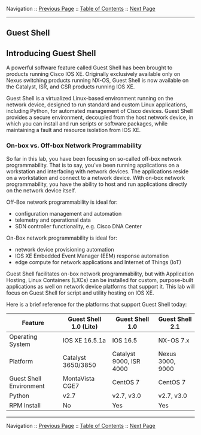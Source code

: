Navigation :: [Previous Page](LTRPRG-1100-03b5-NETCONF-Ex4.md) :: [Table of Contents](LTRPRG-1100-00-Intro.md#table-of-contents) :: [Next Page](LTRPRG-1100-03c2-GuestShell-Ex1.md)

---

## Guest Shell

## Introducing Guest Shell

A powerful software feature called Guest Shell has been brought to products running Cisco IOS XE.  Originally 
exclusively available only on Nexus switching products running NX-OS, Guest Shell is now available on the Catalyst, 
ISR, and CSR products running IOS XE.

Guest Shell is a virtualized Linux-based environment running on the network device, designed to run standard and custom 
Linux applications, including Python, for automated management of Cisco devices.  Guest Shell provides a secure 
environment, decoupled from the host network device, in which you can install and run scripts or software packages, 
while maintaining a fault and resource isolation from IOS XE.

### On-box vs. Off-box Network Programmability

So far in this lab, you have been focusing on so-called off-box network programmability.  That is to say, you've been 
running applications on a workstation and interfacing with network devices.  The applications reside on a workstation
and connect to a network device.  With on-box network programmability, you have the ability to host and run 
applications directly on the network device itself.

Off-Box network programmability is ideal for:

* configuration management and automation
* telemetry and operational data
* SDN controller functionality, e.g. Cisco DNA Center

On-Box network programmability is ideal for:

* network device provisioning automation
* IOS XE Embedded Event Manager (EEM) response automation
* edge compute for network applications and Internet of Things (IoT)

Guest Shell facilitates on-box network programmability, but with Application Hosting, Linux Containers (LXCs) can be 
installed for custom, purpose-built applications as well on network device platforms that support it.  This lab will 
focus on Guest Shell for script and utility hosting on IOS XE.

Here is a brief reference for the platforms that support Guest Shell today:

| Feature | Guest Shell 1.0 (Lite) | Guest Shell 1.0 | Guest Shell 2.1 |
| --- | --- | --- | --- |
| Operating System | IOS XE 16.5.1a | IOS 16.5 | NX-OS 7.x |
| Platform | Catalyst 3650/3850 | Catalyst 9000, ISR 4000 | Nexus 3000, 9000 |
| Guest Shell Environment | MontaVista CGE7 | CentOS 7 | CentOS 7 |
| Python | v2.7 | v2.7, v3.0 | v2.7, v3.0 |
| RPM Install | No | Yes | Yes |

---

Navigation :: [Previous Page](LTRPRG-1100-03b5-NETCONF-Ex4.md) :: [Table of Contents](LTRPRG-1100-00-Intro.md#table-of-contents) :: [Next Page](LTRPRG-1100-03c2-GuestShell-Ex1.md)
